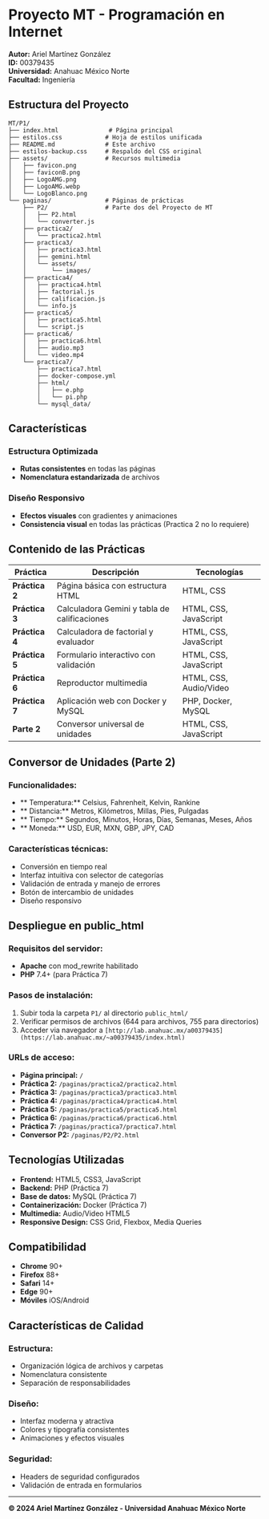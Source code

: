 # Proyecto MT - Programación en Internet

**Autor:** Ariel Martínez González  
**ID:** 00379435  
**Universidad:** Anahuac México Norte  
**Facultad:** Ingeniería  

## Estructura del Proyecto

```
MT/P1/
├── index.html              # Página principal
├── estilos.css            # Hoja de estilos unificada
├── README.md              # Este archivo
├── estilos-backup.css     # Respaldo del CSS original
├── assets/                # Recursos multimedia
│   ├── favicon.png
│   ├── faviconB.png
│   ├── LogoAMG.png
│   ├── LogoAMG.webp
│   └── LogoBlanco.png
└── paginas/               # Páginas de prácticas
    ├── P2/                # Parte dos del Proyecto de MT
    │   ├── P2.html
    │   └── converter.js
    ├── practica2/
    │   └── practica2.html
    ├── practica3/
    │   ├── practica3.html
    │   ├── gemini.html
    │   └── assets/
    │       └── images/
    ├── practica4/
    │   ├── practica4.html
    │   ├── factorial.js
    │   ├── calificacion.js
    │   └── info.js
    ├── practica5/
    │   ├── practica5.html
    │   └── script.js
    ├── practica6/
    │   ├── practica6.html
    │   ├── audio.mp3
    │   └── video.mp4
    └── practica7/
        ├── practica7.html
        ├── docker-compose.yml
        ├── html/
        │   ├── e.php
        │   └── pi.php
        └── mysql_data/
```

## Características

### **Estructura Optimizada**
- **Rutas consistentes** en todas las páginas
- **Nomenclatura estandarizada** de archivos

### **Diseño Responsivo**
- **Efectos visuales** con gradientes y animaciones
- **Consistencia visual** en todas las prácticas (Practica 2 no lo requiere)


## Contenido de las Prácticas

| Práctica | Descripción | Tecnologías |
|----------|-------------|-------------|
| **Práctica 2** | Página básica con estructura HTML | HTML, CSS |
| **Práctica 3** | Calculadora Gemini y tabla de calificaciones | HTML, CSS, JavaScript |
| **Práctica 4** | Calculadora de factorial y evaluador | HTML, CSS, JavaScript |
| **Práctica 5** | Formulario interactivo con validación | HTML, CSS, JavaScript |
| **Práctica 6** | Reproductor multimedia | HTML, CSS, Audio/Video |
| **Práctica 7** | Aplicación web con Docker y MySQL | PHP, Docker, MySQL |
| **Parte 2** | Conversor universal de unidades | HTML, CSS, JavaScript |

## Conversor de Unidades (Parte 2)

### Funcionalidades:
- ** Temperatura:** Celsius, Fahrenheit, Kelvin, Rankine
- ** Distancia:** Metros, Kilómetros, Millas, Pies, Pulgadas
- ** Tiempo:** Segundos, Minutos, Horas, Días, Semanas, Meses, Años
- ** Moneda:** USD, EUR, MXN, GBP, JPY, CAD

### Características técnicas:
-  Conversión en tiempo real
-  Interfaz intuitiva con selector de categorías
-  Validación de entrada y manejo de errores
-  Botón de intercambio de unidades
-  Diseño responsivo

##  Despliegue en public_html

### Requisitos del servidor:
- **Apache** con mod_rewrite habilitado
- **PHP** 7.4+ (para Práctica 7)

### Pasos de instalación:
1. Subir toda la carpeta `P1/` al directorio `public_html/`
2. Verificar permisos de archivos (644 para archivos, 755 para directorios)
4. Acceder via navegador a `[http://lab.anahuac.mx/a00379435](https://lab.anahuac.mx/~a00379435/index.html)`

### URLs de acceso:
- **Página principal:** `/`
- **Práctica 2:** `/paginas/practica2/practica2.html`
- **Práctica 3:** `/paginas/practica3/practica3.html`
- **Práctica 4:** `/paginas/practica4/practica4.html`
- **Práctica 5:** `/paginas/practica5/practica5.html`
- **Práctica 6:** `/paginas/practica6/practica6.html`
- **Práctica 7:** `/paginas/practica7/practica7.html`
- **Conversor P2:** `/paginas/P2/P2.html`

## Tecnologías Utilizadas

- **Frontend:** HTML5, CSS3, JavaScript
- **Backend:** PHP (Práctica 7)
- **Base de datos:** MySQL (Práctica 7)
- **Containerización:** Docker (Práctica 7)
- **Multimedia:** Audio/Video HTML5
- **Responsive Design:** CSS Grid, Flexbox, Media Queries

## Compatibilidad

-  **Chrome** 90+
-  **Firefox** 88+
-  **Safari** 14+
-  **Edge** 90+
-  **Móviles** iOS/Android

##  Características de Calidad

###  **Estructura:**
- Organización lógica de archivos y carpetas
- Nomenclatura consistente
- Separación de responsabilidades

### **Diseño:**
- Interfaz moderna y atractiva
- Colores y tipografía consistentes
- Animaciones y efectos visuales


### **Seguridad:**
- Headers de seguridad configurados
- Validación de entrada en formularios

---

**© 2024 Ariel Martínez González - Universidad Anahuac México Norte**
